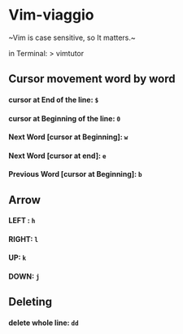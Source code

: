 # Vim-viaggio
~Vim is case sensitive, so It matters.~

in Terminal: > vimtutor

## Cursor movement word by word
#### cursor at End of the line: `$`
#### cursor at Beginning of the line: `0`
#### Next Word [cursor at Beginning]: `w`
#### Next Word [cursor at end]: `e`
#### Previous Word [cursor at Beginning]: `b`

## Arrow
#### LEFT : `h`
#### RIGHT: `l`
#### UP: `k`
#### DOWN: `j`

## Deleting 
#### delete whole line: `dd`





